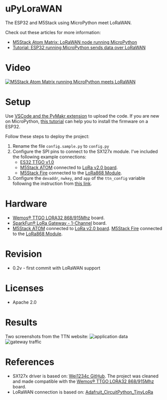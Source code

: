 # uPyLoraWAN
The ESP32 and M5Stack using MicroPython meet LoRaWAN.

Check out these articles for more information:
* [M5Stack Atom Matrix: LoRaWAN node running MicroPython](https://lemariva.com/blog/2020/03/m5stack-atom-lorawan-node-running-micropython)
* [Tutorial: ESP32 running MicroPython sends data over LoRaWAN](https://lemariva.com/blog/2020/02/tutorial-micropython-esp32-sends-data-over-lorawan)

# Video

[![M5Stack Atom Matrix running MicroPython meets LoRaWAN](https://img.youtube.com/vi/Nu60jVDbLW8/0.jpg)](https://www.youtube.com/watch?v=Nu60jVDbLW8)

# Setup
Use [VSCode and the PyMakr extension](https://lemariva.com/blog/2018/12/micropython-visual-studio-code-as-ide) to upload the code. If you are new on MicroPython, [this tutorial](https://lemariva.com/blog/2017/10/micropython-getting-started) can help you to install the firmware on a ESP32.

Follow these steps to deploy the project:

1. Rename the file `config.sample.py` to `config.py`
2. Configure the SPI pins to connect to the SX127x module. I've included the following example connections:
    * [ES32 TTGO v1.0](https://www.banggood.com/custlink/v3KmwRD2tf)
    * [M5Stack ATOM](https://www.banggood.com/custlink/KK331YvU8K) connected to [LoRa v2.0 board](https://s.click.aliexpress.com/e/_dU6udTr).
    * [M5Stack Fire](https://www.banggood.com/custlink/DvKKuhvU9J) connected to the [LoRa868 Module](https://www.banggood.com/custlink/DGvGud3zSI).
3. Configure the `devaddr`, `nwkey`, and `app` of the `ttn_config` variable following the instruction from [this link](https://lemariva.com/blog/2020/03/m5stack-atom-lorawan-node-running-micropython).

# Hardware
* [Wemos® TTGO LORA32 868/915Mhz](https://www.banggood.com/2Pcs-Wemos-TTGO-LORA32-868915Mhz-ESP32-LoRa-OLED-0_96-Inch-Blue-Display-p-1239769.html?p=QW0903761303201409LG) board.
* [SparkFun® LoRa Gateway - 1-Channel](https://www.sparkfun.com/products/15006) board.
* [M5Stack ATOM](https://www.banggood.com/custlink/KmGDkSGLhO) connected to [LoRa v2.0 board](https://s.click.aliexpress.com/e/_dU6udTr).
[M5Stack Fire](https://www.banggood.com/custlink/DvKKuhvU9J) connected to the [LoRa868 Module](https://www.banggood.com/custlink/DGvGud3zSI).

# Revision
* 0.2v - first commit with LoRaWAN support

# Licenses
* Apache 2.0

# Results
Two screenshots from the TTN website:
![application data](images/application_micropython.png)
![gateway traffic](images/gateway_traffic.png)

# References
* SX127x driver is based on: [Wei1234c GitHub](https://github.com/Wei1234c/SX127x_driver_for_MicroPython_on_ESP8266). The project was cleaned and made compatible with the [Wemos® TTGO LORA32 868/915Mhz](https://www.banggood.com/2Pcs-Wemos-TTGO-LORA32-868915Mhz-ESP32-LoRa-OLED-0_96-Inch-Blue-Display-p-1239769.html?p=QW0903761303201409LG) board.
* LoRaWAN connection is based on: [Adafruit_CircuitPython_TinyLoRa](https://github.com/adafruit/Adafruit_CircuitPython_TinyLoRa)
